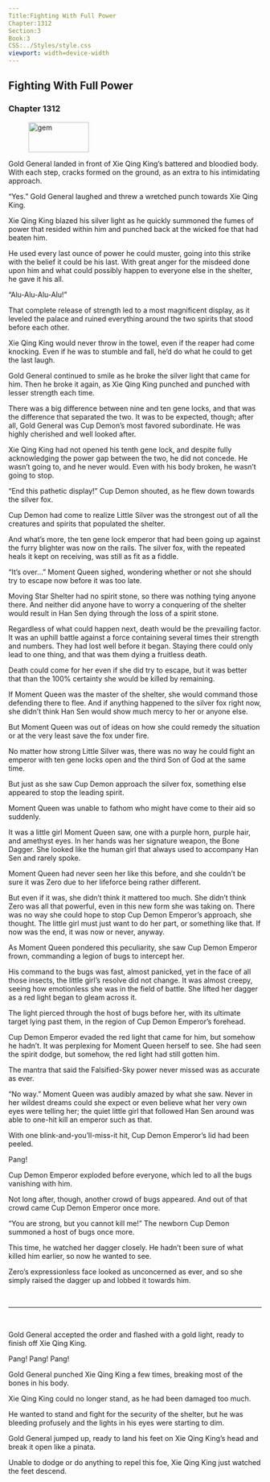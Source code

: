 ```yaml
---
Title:Fighting With Full Power 
Chapter:1312 
Section:3 
Book:3 
CSS:../Styles/style.css 
viewport: width=device-width
---
```

  
## Fighting With Full Power
### Chapter 1312
  
<figure>
	<img src="../Images/gem.gif" alt="gem" id="gem" width="120" height="60" />
</figure>
  

  
Gold General landed in front of Xie Qing King’s battered and bloodied body. With each step, cracks formed on the ground, as an extra to his intimidating approach.

“Yes.” Gold General laughed and threw a wretched punch towards Xie Qing King.

Xie Qing King blazed his silver light as he quickly summoned the fumes of power that resided within him and punched back at the wicked foe that had beaten him.

He used every last ounce of power he could muster, going into this strike with the belief it could be his last. With great anger for the misdeed done upon him and what could possibly happen to everyone else in the shelter, he gave it his all.

“Alu-Alu-Alu-Alu!”

That complete release of strength led to a most magnificent display, as it leveled the palace and ruined everything around the two spirits that stood before each other.

Xie Qing King would never throw in the towel, even if the reaper had come knocking. Even if he was to stumble and fall, he’d do what he could to get the last laugh.

Gold General continued to smile as he broke the silver light that came for him. Then he broke it again, as Xie Qing King punched and punched with lesser strength each time.

There was a big difference between nine and ten gene locks, and that was the difference that separated the two. It was to be expected, though; after all, Gold General was Cup Demon’s most favored subordinate. He was highly cherished and well looked after.

Xie Qing King had not opened his tenth gene lock, and despite fully acknowledging the power gap between the two, he did not concede. He wasn’t going to, and he never would. Even with his body broken, he wasn’t going to stop.

“End this pathetic display!” Cup Demon shouted, as he flew down towards the silver fox.

Cup Demon had come to realize Little Silver was the strongest out of all the creatures and spirits that populated the shelter.

And what’s more, the ten gene lock emperor that had been going up against the furry blighter was now on the rails. The silver fox, with the repeated heals it kept on receiving, was still as fit as a fiddle.

“It’s over…” Moment Queen sighed, wondering whether or not she should try to escape now before it was too late.

Moving Star Shelter had no spirit stone, so there was nothing tying anyone there. And neither did anyone have to worry a conquering of the shelter would result in Han Sen dying through the loss of a spirit stone.

Regardless of what could happen next, death would be the prevailing factor. It was an uphill battle against a force containing several times their strength and numbers. They had lost well before it began. Staying there could only lead to one thing, and that was them dying a fruitless death.

Death could come for her even if she did try to escape, but it was better that than the 100% certainty she would be killed by remaining.

If Moment Queen was the master of the shelter, she would command those defending there to flee. And if anything happened to the silver fox right now, she didn’t think Han Sen would show much mercy to her or anyone else.

But Moment Queen was out of ideas on how she could remedy the situation or at the very least save the fox under fire.

No matter how strong Little Silver was, there was no way he could fight an emperor with ten gene locks open and the third Son of God at the same time.

But just as she saw Cup Demon approach the silver fox, something else appeared to stop the leading spirit.

Moment Queen was unable to fathom who might have come to their aid so suddenly.

It was a little girl Moment Queen saw, one with a purple horn, purple hair, and amethyst eyes. In her hands was her signature weapon, the Bone Dagger. She looked like the human girl that always used to accompany Han Sen and rarely spoke.

Moment Queen had never seen her like this before, and she couldn’t be sure it was Zero due to her lifeforce being rather different.

But even if it was, she didn’t think it mattered too much. She didn’t think Zero was all that powerful, even in this new form she was taking on. There was no way she could hope to stop Cup Demon Emperor’s approach, she thought. The little girl must just want to do her part, or something like that. If now was the end, it was now or never, anyway.

As Moment Queen pondered this peculiarity, she saw Cup Demon Emperor frown, commanding a legion of bugs to intercept her.

His command to the bugs was fast, almost panicked, yet in the face of all those insects, the little girl’s resolve did not change. It was almost creepy, seeing how emotionless she was in the field of battle. She lifted her dagger as a red light began to gleam across it.

The light pierced through the host of bugs before her, with its ultimate target lying past them, in the region of Cup Demon Emperor’s forehead.

Cup Demon Emperor evaded the red light that came for him, but somehow he hadn’t. It was perplexing for Moment Queen herself to see. She had seen the spirit dodge, but somehow, the red light had still gotten him.

The mantra that said the Falsified-Sky power never missed was as accurate as ever.

“No way.” Moment Queen was audibly amazed by what she saw. Never in her wildest dreams could she expect or even believe what her very own eyes were telling her; the quiet little girl that followed Han Sen around was able to one-hit kill an emperor such as that.

With one blink-and-you’ll-miss-it hit, Cup Demon Emperor’s lid had been peeled.

Pang!

Cup Demon Emperor exploded before everyone, which led to all the bugs vanishing with him.

Not long after, though, another crowd of bugs appeared. And out of that crowd came Cup Demon Emperor once more.

“You are strong, but you cannot kill me!” The newborn Cup Demon summoned a host of bugs once more.

This time, he watched her dagger closely. He hadn’t been sure of what killed him earlier, so now he wanted to see.

Zero’s expressionless face looked as unconcerned as ever, and so she simply raised the dagger up and lobbed it towards him.

<br>

*****

<br>

Gold General accepted the order and flashed with a gold light, ready to finish off Xie Qing King.

Pang! Pang! Pang!

Gold General punched Xie Qing King a few times, breaking most of the bones in his body.

Xie Qing King could no longer stand, as he had been damaged too much.

He wanted to stand and fight for the security of the shelter, but he was bleeding profusely and the lights in his eyes were starting to dim.

Gold General jumped up, ready to land his feet on Xie Qing King’s head and break it open like a pinata.

Unable to dodge or do anything to repel this foe, Xie Qing King just watched the feet descend.